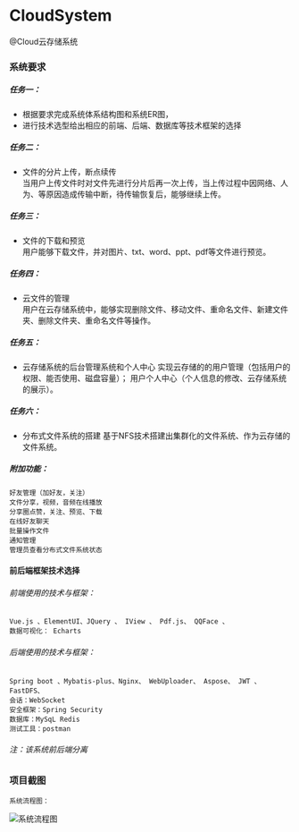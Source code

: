 # CloudSystem
@Cloud云存储系统
### 系统要求
##### 任务一：<br>
* 根据要求完成系统体系结构图和系统ER图，
* 进行技术选型给出相应的前端、后端、数据库等技术框架的选择 <br>
##### 任务二：<br>
* 文件的分片上传，断点续传 <br>
    当用户上传文件时对文件先进行分片后再一次上传，当上传过程中因网络、人为、等原因造成传输中断，待传输恢复后，能够继续上传。 <br>
##### 任务三： <br>
* 文件的下载和预览 <br>
    用户能够下载文件，并对图片、txt、word、ppt、pdf等文件进行预览。
##### 任务四： <br>
* 云文件的管理 <br>
    用户在云存储系统中，能够实现删除文件、移动文件、重命名文件、新建文件夹、删除文件夹、重命名文件等操作。
##### 任务五： <br>
* 云存储系统的后台管理系统和个人中心
    实现云存储的的用户管理（包括用户的权限、能否使用、磁盘容量）；
    用户个人中心（个人信息的修改、云存储系统的展示）。
##### 任务六：
* 分布式文件系统的搭建
    基于NFS技术搭建出集群化的文件系统、作为云存储的文件系统。
##### 附加功能：
    好友管理（加好友，关注）
    文件分享，视频，音频在线播放
    分享圈点赞，关注、预览、下载
    在线好友聊天
    批量操作文件
    通知管理
    管理员查看分布式文件系统状态

#### 前后端框架技术选择
###### 前端使用的技术与框架：
    Vue.js 、ElementUI、JQuery 、 IView 、 Pdf.js、 QQFace 、 
    数据可视化： Echarts
###### 后端使用的技术与框架：
    Spring boot 、Mybatis-plus、Nginx、 WebUploader、 Aspose、 JWT 、FastDFS、
    会话：WebSocket
    安全框架：Spring Security
    数据库：MySqL Redis
    测试工具：postman
###### 注：该系统前后端分离
### 项目截图
    系统流程图：
![系统流程图](https://github.com/mayaoting/CloudSystem.git/CloudSystem/static/SystemInterfacesImages/新流程图.png)